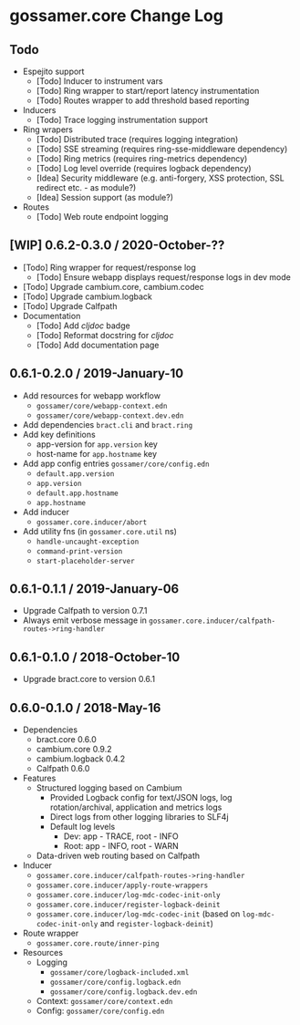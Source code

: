 # gossamer.core Change Log

## Todo

- Espejito support
  - [Todo] Inducer to instrument vars
  - [Todo] Ring wrapper to start/report latency instrumentation
  - [Todo] Routes wrapper to add threshold based reporting
- Inducers
  - [Todo] Trace logging instrumentation support
- Ring wrapers
  - [Todo] Distributed trace (requires logging integration)
  - [Todo] SSE streaming (requires ring-sse-middleware dependency)
  - [Todo] Ring metrics  (requires ring-metrics dependency)
  - [Todo] Log level override (requires logback dependency)
  - [Idea] Security middleware (e.g. anti-forgery, XSS protection, SSL redirect etc. - as module?)
  - [Idea] Session support (as module?)
- Routes
  - [Todo] Web route endpoint logging


## [WIP] 0.6.2-0.3.0 / 2020-October-??

- [Todo] Ring wrapper for request/response log
  - [Todo] Ensure webapp displays request/response logs in dev mode
- [Todo] Upgrade cambium.core, cambium.codec
- [Todo] Upgrade cambium.logback
- [Todo] Upgrade Calfpath
- Documentation
  - [Todo] Add _cljdoc_ badge
  - [Todo] Reformat docstring for _cljdoc_
  - [Todo] Add documentation page


## 0.6.1-0.2.0 / 2019-January-10

- Add resources for webapp workflow
  - `gossamer/core/webapp-context.edn`
  - `gossamer/core/webapp-context.dev.edn`
- Add dependencies `bract.cli` and `bract.ring`
- Add key definitions
  - app-version for `app.version` key
  - host-name for `app.hostname` key
- Add app config entries `gossamer/core/config.edn`
  - `default.app.version`
  - `app.version`
  - `default.app.hostname`
  - `app.hostname`
- Add inducer
  - `gossamer.core.inducer/abort`
- Add utility fns (in `gossamer.core.util` ns)
  - `handle-uncaught-exception`
  - `command-print-version`
  - `start-placeholder-server`


## 0.6.1-0.1.1 / 2019-January-06

- Upgrade Calfpath to version 0.7.1
- Always emit verbose message in `gossamer.core.inducer/calfpath-routes->ring-handler`


## 0.6.1-0.1.0 / 2018-October-10

- Upgrade bract.core to version 0.6.1


## 0.6.0-0.1.0 / 2018-May-16

- Dependencies
  - bract.core 0.6.0
  - cambium.core 0.9.2
  - cambium.logback 0.4.2
  - Calfpath 0.6.0
- Features
  - Structured logging based on Cambium
    - Provided Logback config for text/JSON logs, log rotation/archival, application and metrics logs
    - Direct logs from other logging libraries to SLF4j
    - Default log levels
      - Dev:  app - TRACE, root - INFO
      - Root: app - INFO,  root - WARN
  - Data-driven web routing based on Calfpath
- Inducer
  - `gossamer.core.inducer/calfpath-routes->ring-handler`
  - `gossamer.core.inducer/apply-route-wrappers`
  - `gossamer.core.inducer/log-mdc-codec-init-only`
  - `gossamer.core.inducer/register-logback-deinit`
  - `gossamer.core.inducer/log-mdc-codec-init` (based on `log-mdc-codec-init-only` and `register-logback-deinit`)
- Route wrapper
  - `gossamer.core.route/inner-ping`
- Resources
  - Logging
    - `gossamer/core/logback-included.xml`
    - `gossamer/core/config.logback.edn`
    - `gossamer/core/config.logback.dev.edn`
  - Context: `gossamer/core/context.edn`
  - Config: `gossamer/core/config.edn`
